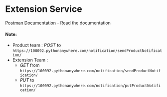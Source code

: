 # Extension Service


[Postman Documentation](https://documenter.getpostman.com/view/14666556/2s93JowQej) - Read the documentation
#### Note:
- Product team : *POST* to `https://100092.pythonanywhere.com/notification/sendProductNotification/`
- Extension Team : 
    - *GET* from `https://100092.pythonanywhere.com/notification/sendProductNotification/`
    - *PUT* to `https://100092.pythonanywhere.com/notification/putProductNotification/`